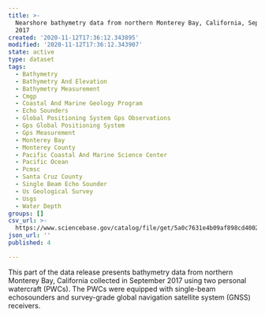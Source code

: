 ```yaml
---
title: >-
  Nearshore bathymetry data from northern Monterey Bay, California, September
  2017
created: '2020-11-12T17:36:12.343895'
modified: '2020-11-12T17:36:12.343907'
state: active
type: dataset
tags:
  - Bathymetry
  - Bathymetry And Elevation
  - Bathymetry Measurement
  - Cmgp
  - Coastal And Marine Geology Program
  - Echo Sounders
  - Global Positioning System Gps Observations
  - Gps Global Positioning System
  - Gps Measurement
  - Monterey Bay
  - Monterey County
  - Pacific Coastal And Marine Science Center
  - Pacific Ocean
  - Pcmsc
  - Santa Cruz County
  - Single Beam Echo Sounder
  - Us Geological Survey
  - Usgs
  - Water Depth
groups: []
csv_url: >-
  https://www.sciencebase.gov/catalog/file/get/5a0c7631e4b09af898cd4002?name=mb17_sept_pwc.csv
json_url: ''
published: 4

---
```

This part of the data release presents bathymetry data from northern Monterey Bay, California collected in September 2017 using two personal watercraft (PWCs). The PWCs were equipped with single-beam echosounders and survey-grade global navigation satellite system (GNSS) receivers.
